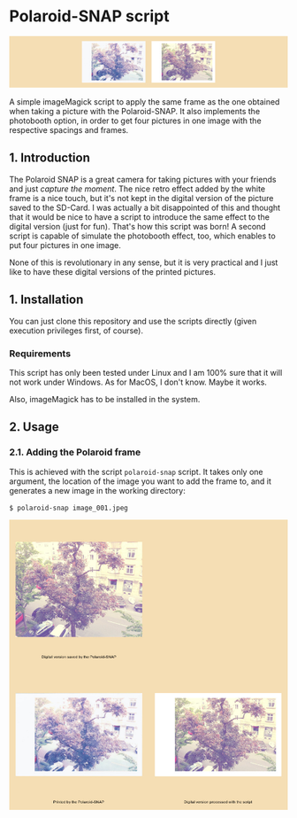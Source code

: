 # Polaroid-SNAP script

![title](imgs_examples/example-frame-small.jpeg)

A simple imageMagick script to apply the same frame as the one obtained when taking a picture with the Polaroid-SNAP.
It also implements the photobooth option, in order to get four pictures in one image with the respective spacings and frames.

## 1. Introduction

The Polaroid SNAP is a great camera for taking pictures with your friends and just *capture the moment*.
The nice retro effect added by the white frame is a nice touch, but it's not kept in the digital version of the picture saved to the SD-Card.
I was actually a bit disappointed of this and thought that it would be nice to have a script to introduce the same effect to the digital version (just for fun).
That's how this script was born!
A second script is capable of simulate the photobooth effect, too, which enables to put four pictures in one image.

None of this is revolutionary in any sense, but it is very practical and I just like to have these digital versions of the printed pictures.

## 1. Installation

You can just clone this repository and use the scripts directly (given execution privileges first, of course).

### Requirements

This script has only been tested under Linux and I am 100% sure that it will not work under Windows.
As for MacOS, I don't know. Maybe it works.

Also, imageMagick has to be installed in the system.

## 2. Usage

### 2.1. Adding the Polaroid frame

This is achieved with the script ``polaroid-snap`` script.
It takes only one argument, the location of the image you want to add the frame to, and it generates a new image in the working directory:

```
$ polaroid-snap image_001.jpeg
```

![Example frame](imgs_examples/example-frame.jpeg)




